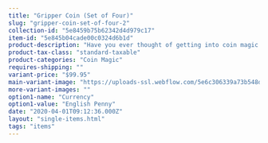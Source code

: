 ```yaml
---
title: "Gripper Coin (Set of Four)"
slug: "gripper-coin-set-of-four-2"
collection-id: "5e8459b75b62342d4d979c17"
item-id: "5e845b04cade00c0324d6b1d"
product-description: "Have you ever thought of getting into coin magic but were put off by all the hard coin sleights that comes with it? Well, we have now solved that problem. Introducing the Gripper Coins. The Gripper Coins are a special, handmade coin that has a space-age silicone band embedded into the edge of the coin which prevents it from slipping in just about any palming position you decide to use. For the beginner coin workers, the Gripper Coins will enhance your learning process immensely when you are practicing your various palming moves. And for the seasoned professionals, the Gripper Coins will give you that sure-locking feel in any of your desired coin palms. The Gripper Coin comes in 6 different denominations, the U.S. quarter, the U.S. half dollar, the Euro 50 cent piece, the British 10 pence, the U.S. Eisenhower and the English penny."
product-tax-class: "standard-taxable"
product-categories: "Coin Magic"
requires-shipping: ""
variant-price: "$99.95"
main-variant-image: "https://uploads-ssl.webflow.com/5e6c306339a73b548db5c522/5e845b04428d2e271f306eec_5e6d563475d1ae74979d41ef_rpr-gripper-coin-set-english-penny.png"
more-variant-images: ""
option1-name: "Currency"
option1-value: "English Penny"
date: "2020-04-01T09:12:36.000Z"
layout: "single-items.html"
tags: "items"
---
```



